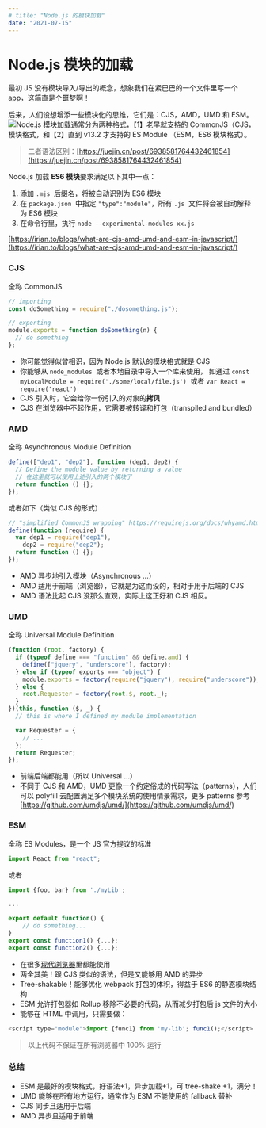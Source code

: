 ```yaml
---
# title: "Node.js 的模块加载"
date: "2021-07-15"
---
```


# Node.js 模块的加载

最初 JS 没有模块导入/导出的概念，想象我们在紧巴巴的一个文件里写一个 app，这简直是个噩梦啊！

后来，人们设想增添一些模块化的思维，它们是：CJS，AMD，UMD 和 ESM。
![](https://cdn.nlark.com/yuque/0/2021/jpeg/12362795/1626276928489-c227455f-13cf-429c-94b6-b6d19d9f249e.jpeg)Node.js 模块加载通常分为两种格式，【1】老早就支持的 CommonJS（CJS，模块格式，和【2】直到 v13.2 才支持的 ES Module （ESM，ES6 模块格式）。

> 二者语法区别：[https://juejin.cn/post/6938581764432461854](https://juejin.cn/post/6938581764432461854)

Node.js 加载 **ES6 模块**要求满足以下其中一点：

1. 添加 `.mjs`  后缀名，将被自动识别为 ES6 模块
1. 在 `package.json`  中指定 `"type":"module"`，所有 `.js`  文件将会被自动解释为 ES6 模块
1. 在命令行里，执行 `node --experimental-modules xx.js`

[https://irian.to/blogs/what-are-cjs-amd-umd-and-esm-in-javascript/](https://irian.to/blogs/what-are-cjs-amd-umd-and-esm-in-javascript/)

### CJS

全称 CommonJS

```javascript
// importing
const doSomething = require("./dosomething.js");

// exporting
module.exports = function doSomething(n) {
  // do something
};
```

- 你可能觉得似曾相识，因为 Node.js 默认的模块格式就是 CJS
- 你能够从 `node_modules`  或者本地目录中导入一个库来使用， 如通过 `const myLocalModule = require('./some/local/file.js')`  或者 `var React = require('react')`
- CJS 引入时，它会给你一份引入的对象的**拷贝**
- CJS 在浏览器中不起作用，它需要被转译和打包（transpiled and bundled）

### AMD

全称 Asynchronous Module Definition

```javascript
define(["dep1", "dep2"], function (dep1, dep2) {
  // Define the module value by returning a value
  // 在这里就可以使用上述引入的两个模块了
  return function () {};
});
```

或者如下（类似 CJS 的形式）

```javascript
// "simplified CommonJS wrapping" https://requirejs.org/docs/whyamd.html
define(function (require) {
  var dep1 = require("dep1"),
    dep2 = require("dep2");
  return function () {};
});
```

- AMD 异步地引入模块（Asynchronous ...）
- AMD 适用于前端（浏览器），它就是为这而设的，相对于用于后端的 CJS
- AMD 语法比起 CJS 没那么直观，实际上这正好和 CJS 相反。

### UMD

全称 Universal Module Definition

```javascript
(function (root, factory) {
  if (typeof define === "function" && define.amd) {
    define(["jquery", "underscore"], factory);
  } else if (typeof exports === "object") {
    module.exports = factory(require("jquery"), require("underscore"));
  } else {
    root.Requester = factory(root.$, root._);
  }
})(this, function ($, _) {
  // this is where I defined my module implementation

  var Requester = {
    // ...
  };
  return Requester;
});
```

- 前端后端都能用（所以 Universal ...）
- 不同于 CJS 和 AMD，UMD 更像一个约定俗成的代码写法（patterns），人们可以 polyfill 去配置满足多个模块系统的使用情景需求，更多 patterns 参考 [https://github.com/umdjs/umd/](https://github.com/umdjs/umd/)

### ESM

全称 ES Modules，是一个 JS 官方提议的标准

```js
import React from "react";
```

或者

```js
import {foo, bar} from './myLib';

...

export default function() {
	// do something...
}
export const function1() {...};
export const function2() {...};
```

- 在很多[现代浏览器](https://caniuse.com/#feat=es6-module)里都能使用
- 两全其美！跟 CJS 类似的语法，但是又能够用 AMD 的异步
- Tree-shakable！能够优化 webpack 打包的体积，得益于 ES6 的静态模块结构
- ESM 允许打包器如 Rollup 移除不必要的代码，从而减少打包后 js 文件的大小
- 能够在 HTML 中调用，只需要做：

```javascript
<script type="module">import {func1} from 'my-lib'; func1();</script>
```

> 以上代码不保证在所有浏览器中 100% 运行

### 总结

- ESM 是最好的模块格式，好语法+1，异步加载+1，可 tree-shake +1，满分！
- UMD 能够在所有地方运行，通常作为 ESM 不能使用的 fallback 替补
- CJS 同步且适用于后端
- AMD 异步且适用于前端
